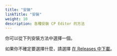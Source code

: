 ```yaml
---
title: "安裝"
linkTitle: "安裝"
weight: 10
description: 各種安裝 CP Editor 的方法
---
```


你可以從下列安裝方法中選擇一個。

如果你不確定要選擇什麼，請選擇 [在 Releases 中下載](./download-from-releases/_index.zh_tw.md)。
